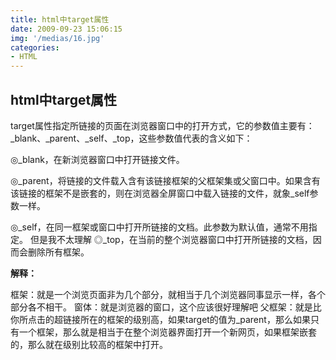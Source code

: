 ```yaml
---
title: html中target属性
date: 2009-09-23 15:06:15
img: '/medias/16.jpg'
categories:
- HTML
---
```



## html中target属性

target属性指定所链接的页面在浏览器窗口中的打开方式，它的参数值主要有：_blank、_parent、_self、_top，这些参数值代表的含义如下：

◎_blank，在新浏览器窗口中打开链接文件。

◎_parent，将链接的文件载入含有该链接框架的父框架集或父窗口中。如果含有该链接的框架不是嵌套的，则在浏览器全屏窗口中载入链接的文件，就象_self参数一样。

◎_self，在同一框架或窗口中打开所链接的文档。此参数为默认值，通常不用指定。
但是我不太理解
◎_top，在当前的整个浏览器窗口中打开所链接的文档，因而会删除所有框架。

**解释：**

框架：就是一个浏览页面非为几个部分，就相当于几个浏览器同事显示一样，各个部分各不相干。
窗体：就是浏览器的窗口，这个应该很好理解吧
父框架：就是比你所点击的超链接所在的框架的级别高，如果target的值为_parent，那么如果只有一个框架，那么就是相当于在整个浏览器界面打开一个新网页，如果框架嵌套的，那么就在级别比较高的框架中打开。